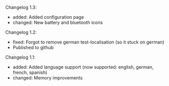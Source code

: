 Changelog 1.3:
- added: Added configuration page
- changed: New battery and bluetooth icons

Changelog 1.2:
- fixed: Forgot to remove german test-localisation (so it stuck on german)
- Published to github

Changelog 1.1:
- added: Added language support (now supported: english, german, french, spanish)
- changed: Memory improvements